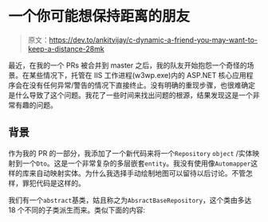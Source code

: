 # 一个你可能想保持距离的朋友

> 原文：<https://dev.to/ankitvijay/c-dynamic-a-friend-you-may-want-to-keep-a-distance-28mk>

最近，在我的一个 PRs 被合并到 master 之后，我的队友开始抱怨一个奇怪的场景。在某些情况下，托管在 IIS 工作进程(w3wp.exe)内的 ASP.NET 核心应用程序会在没有任何异常/警告的情况下直接终止。没有明确的重现步骤，也很难确定是什么导致了这个问题。我花了一些时间来找出问题的根源，结果发现这是一个非常有趣的问题。

## 背景

作为我的 PR 的一部分，我添加了一个新代码来将一个`Repository` `object` /实体映射到一个`Dto`。这是一个非常复杂的多层嵌套`entity`。我没有使用像`Automapper`这样的库来自动映射实体。为什么我选择手动绘制地图可以留待以后讨论。不管怎样，罪犯代码是这样的。

我们有一个`abstract`基类，姑且称之为`AbsractBaseRepository`，这个类由多达 18 个不同的子类派生而来。类似下面的内容:
